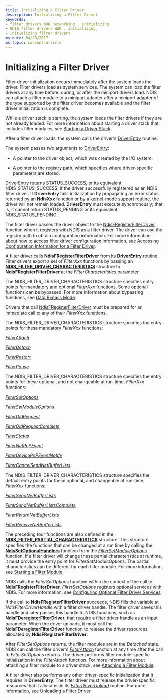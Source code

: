 ```yaml
---
title: Initializing a Filter Driver
description: Initializing a Filter Driver
keywords:
- filter drivers WDK networking , initializing
- NDIS filter drivers WDK , initializing
- initializing filter drivers
ms.date: 04/20/2017
ms.topic: concept-article
---
```


# Initializing a Filter Driver



Filter driver initialization occurs immediately after the system loads the driver. Filter drivers load as system services. The system can load the filter drivers at any time before, during, or after the miniport drivers load. NDIS can attach a filter module to a miniport adapter after a miniport adapter of the type supported by the filter driver becomes available and the filter driver initialization is complete.

While a driver stack is starting, the system loads the filter drivers if they are not already loaded. For more information about starting a driver stack that includes filter modules, see [Starting a Driver Stack](starting-a-driver-stack.md).

After a filter driver loads, the system calls the driver's [DriverEntry](/windows-hardware/drivers/ddi/wdm/nc-wdm-driver_initialize) routine. 

The system passes two arguments to [DriverEntry](/windows-hardware/drivers/ddi/wdm/nc-wdm-driver_initialize):

-   A pointer to the driver object, which was created by the I/O system.

-   A pointer to the registry path, which specifies where driver-specific parameters are stored.

[DriverEntry](/windows-hardware/drivers/ddi/wdm/nc-wdm-driver_initialize) returns STATUS_SUCCESS, or its equivalent NDIS_STATUS_SUCCESS, if the driver successfully registered as an NDIS filter driver. If **DriverEntry** fails initialization by propagating an error status returned by an **NdisXxx** function or by a kernel-mode support routine, the driver will not remain loaded. **DriverEntry** must execute synchronously; that is, it cannot return STATUS_PENDING or its equivalent NDIS_STATUS_PENDING.

The filter driver passes the driver object to the [NdisFRegisterFilterDriver](/windows-hardware/drivers/ddi/ndis/nf-ndis-ndisfregisterfilterdriver) function when it registers with NDIS as a filter driver. The driver can use the registry path to obtain configuration information. For more information about how to access filter driver configuration information, see [Accessing Configuration Information for a Filter Driver](accessing-configuration-information-for-a-filter-driver.md).

A filter driver calls **NdisFRegisterFilterDriver** from its **DriverEntry** routine. Filter drivers export a set of *FilterXxx* functions by passing an [**NDIS\_FILTER\_DRIVER\_CHARACTERISTICS**](/windows-hardware/drivers/ddi/ndis/ns-ndis-_ndis_filter_driver_characteristics) structure to **NdisFRegisterFilterDriver** at the *FilterCharacteristics* parameter.

The NDIS\_FILTER\_DRIVER\_CHARACTERISTICS structure specifies entry points for mandatory and optional *FilterXxx* functions. Some optional functions can be bypassed. For more information about bypassing functions, see [Data Bypass Mode](data-bypass-mode.md).

Drivers that call [NdisFRegisterFilterDriver](/windows-hardware/drivers/ddi/ndis/nf-ndis-ndisfregisterfilterdriver) must be prepared for an immediate call to any of their *FilterXxx* functions.

The NDIS\_FILTER\_DRIVER\_CHARACTERISTICS structure specifies the entry points for these mandatory *FilterXxx* functions:

[*FilterAttach*](/windows-hardware/drivers/ddi/ndis/nc-ndis-filter_attach)

[*FilterDetach*](/windows-hardware/drivers/ddi/ndis/nc-ndis-filter_detach)

[*FilterRestart*](/windows-hardware/drivers/ddi/ndis/nc-ndis-filter_restart)

[*FilterPause*](/windows-hardware/drivers/ddi/ndis/nc-ndis-filter_pause)

The NDIS\_FILTER\_DRIVER\_CHARACTERISTICS structure specifies the entry points for these optional, and not changeable at run-time, *FilterXxx* functions:

[*FilterSetOptions*](/windows-hardware/drivers/ddi/ndis/nc-ndis-set_options)

[*FilterSetModuleOptions*](/windows-hardware/drivers/ddi/ndis/nc-ndis-filter_set_module_options)

[*FilterOidRequest*](/windows-hardware/drivers/ddi/ndis/nc-ndis-filter_oid_request)

[*FilterOidRequestComplete*](/windows-hardware/drivers/ddi/ndis/nc-ndis-filter_oid_request_complete)

[*FilterStatus*](/windows-hardware/drivers/ddi/ndis/nc-ndis-filter_status)

[*FilterNetPnPEvent*](/windows-hardware/drivers/ddi/ndis/nc-ndis-filter_net_pnp_event)

[*FilterDevicePnPEventNotify*](/windows-hardware/drivers/ddi/ndis/nc-ndis-filter_device_pnp_event_notify)

[*FilterCancelSendNetBufferLists*](/windows-hardware/drivers/ddi/ndis/nc-ndis-filter_cancel_send_net_buffer_lists)

The NDIS\_FILTER\_DRIVER\_CHARACTERISTICS structure specifies the default entry points for these optional, and changeable at run-time, *FilterXxx* functions:

[*FilterSendNetBufferLists*](/windows-hardware/drivers/ddi/ndis/nc-ndis-filter_send_net_buffer_lists)

[*FilterSendNetBufferListsComplete*](/windows-hardware/drivers/ddi/ndis/nc-ndis-filter_send_net_buffer_lists_complete)

[*FilterReturnNetBufferLists*](/windows-hardware/drivers/ddi/ndis/nc-ndis-filter_return_net_buffer_lists)

[*FilterReceiveNetBufferLists*](/windows-hardware/drivers/ddi/ndis/nc-ndis-filter_receive_net_buffer_lists)

The preceding four functions are also defined in the [**NDIS\_FILTER\_PARTIAL\_CHARACTERISTICS**](/windows-hardware/drivers/ddi/ndis/ns-ndis-_ndis_filter_partial_characteristics) structure. This structure specifies the functions that can be changed at a run time by calling the [**NdisSetOptionalHandlers**](/windows-hardware/drivers/ddi/ndis/nf-ndis-ndissetoptionalhandlers) function from the [*FilterSetModuleOptions*](/windows-hardware/drivers/ddi/ndis/nc-ndis-filter_set_module_options) function. If a filter driver will change these partial characteristics at runtime, it must provide the entry point for *FilterSetModuleOptions*. The partial characteristics can be different for each filter module. For more information, see [Starting a Filter Module](starting-a-filter-module.md).

NDIS calls the *FilterSetOptions* function within the context of the call to **NdisFRegisterFilterDriver**. *FilterSetOptions* registers optional services with NDIS. For more information, see [Configuring Optional Filter Driver Services](configuring-optional-filter-driver-services.md).

If the call to **NdisFRegisterFilterDriver** succeeds, NDIS fills the variable at *NdisFilterDriverHandle* with a filter driver handle. The filter driver saves this handle and later passes this handle to NDIS functions, such as [**NdisFDeregisterFilterDriver**](/windows-hardware/drivers/ddi/ndis/nf-ndis-ndisfderegisterfilterdriver), that require a filter driver handle as an input parameter. When the driver unloads, it must call the **NdisFDeregisterFilterDriver** function to release the driver resources allocated by **NdisFRegisterFilterDriver**.

After *FilterSetOptions* returns, the filter modules are in the *Detached* state. NDIS can call the filter driver's [*FilterAttach*](/windows-hardware/drivers/ddi/ndis/nc-ndis-filter_attach) function at any time after the call to *FilterSetOptions* returns. The driver performs filter module-specific initialization in the *FilterAttach* function. For more information about attaching a filter module to a driver stack, see [Attaching a Filter Module](attaching-a-filter-module.md).

A filter driver also performs any other driver-specific initialization that it requires in **DriverEntry**. The filter driver must release the driver-specific resources that it allocates in its [*FilterDriverUnload*](./unloading-a-filter-driver.md) routine. For more information, see [Unloading a Filter Driver](unloading-a-filter-driver.md).

 

